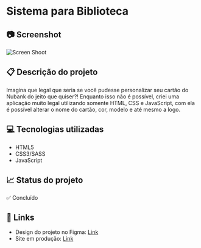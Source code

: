 # Sistema para Biblioteca

## 📷 Screenshot
![Screen Shoot]([https://github.com/PauloCeccon/PauloCeccon/blob/output/github-contribution-grid-snake.svg](https://super.abril.com.br/wp-content/uploads/2018/04/bibliotecas.png))

## 📋 Descrição do projeto
Imagina que legal que seria se você pudesse personalizar seu cartão do Nubank do jeito que quiser?! Enquanto isso não é possível, criei uma aplicação muito legal utilizando somente HTML, CSS e JavaScript, com ela é possível alterar o nome do cartão, cor, modelo e até mesmo a logo.

## 💻 Tecnologias utilizadas
- HTML5
- CSS3/SASS
- JavaScript

## 📈 Status do projeto
✅ Concluído

## 🚀 Links 
- Design do projeto no Figma: [Link](https://www.figma.com/file/WGLUye16D5FLxy8NSM0ZaE/Projeto_nubank?node-id=0%3A1 "Link")
- Site em produção: [Link](https://cartao-personalizado.vercel.app/ "Link")

